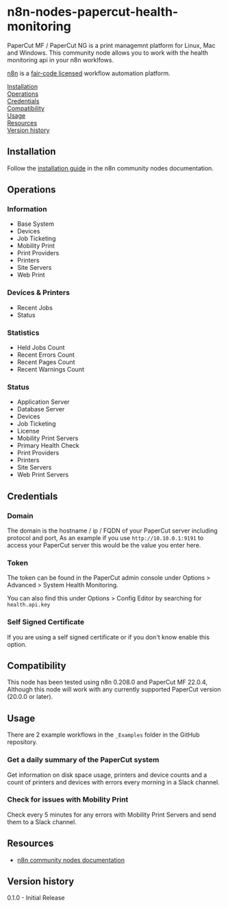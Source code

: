 # n8n-nodes-papercut-health-monitoring

PaperCut MF / PaperCut NG is a print managemnt platform for Linux, Mac and Windows. This community node allows you to work with the health monitoring api in your n8n worklfows.

[n8n](https://n8n.io/) is a [fair-code licensed](https://docs.n8n.io/reference/license/) workflow automation platform.

[Installation](#installation)  
[Operations](#operations)  
[Credentials](#credentials)  <!-- delete if no auth needed -->  
[Compatibility](#compatibility)  
[Usage](#usage)  <!-- delete if not using this section -->  
[Resources](#resources)  
[Version history](#version-history)  <!-- delete if not using this section -->  

## Installation

Follow the [installation guide](https://docs.n8n.io/integrations/community-nodes/installation/) in the n8n community nodes documentation.

## Operations

### Information
 - Base System
 - Devices
 - Job Ticketing
 - Mobility Print
 - Print Providers
 - Printers
 - Site Servers
 - Web Print

### Devices & Printers
 - Recent Jobs
 - Status

### Statistics
 - Held Jobs Count
 - Recent Errors Count
 - Recent Pages Count
 - Recent Warnings Count

### Status
 - Application Server
 - Database Server
 - Devices
 - Job Ticketing 
 - License
 - Mobility Print Servers
 - Primary Health Check
 - Print Providers
 - Printers
 - Site Servers
 - Web Print Servers

## Credentials

### Domain
The domain is the hostname / ip / FQDN of your PaperCut server including protocol and port, As an example if you use `http://10.10.0.1:9191` to access your PaperCut server this would be the value you enter here.

### Token
The token can be found in the PaperCut admin console under Options > Advanced > System Health Monitoring.

You can also find this under Options > Config Editor by searching for `health.api.key`

### Self Signed Certificate
If you are using a self signed certificate or if you don't know enable this option.

## Compatibility

This node has been tested using n8n 0.208.0 and PaperCut MF 22.0.4, Although this node will work with any currently supported PaperCut version (20.0.0 or later).

## Usage

There are 2 example workflows in the `_Examples` folder in the GitHub repository.

### Get a daily summary of the PaperCut system
Get information on disk space usage, printers and device counts and a count of printers and devices with errors every morning in a Slack channel.

### Check for issues with Mobility Print
Check every 5 minutes for any errors with Mobility Print Servers and send them to a Slack channel.

## Resources

* [n8n community nodes documentation](https://docs.n8n.io/integrations/community-nodes/)

## Version history

0.1.0 - Initial Release
